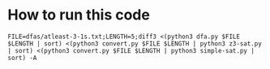 # How to run this code

`FILE=dfas/atleast-3-1s.txt;LENGTH=5;diff3 <(python3 dfa.py $FILE $LENGTH | sort) <(python3 convert.py $FILE $LENGTH | python3 z3-sat.py | sort) <(python3 convert.py $FILE $LENGTH | python3 simple-sat.py | sort) -A`
